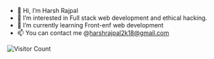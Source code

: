 - 👋 Hi, I’m Harsh Rajpal
- 👀 I’m interested in Full stack web development and ethical hacking.
- 🌱 I’m currently learning Front-enf web development
- 📫 You can contact me @harshrajpal2k18@gmail.com

<!---
harsh-rajpal/harsh-rajpal is a ✨ special ✨ repository because its `README.md` (this file) appears on your GitHub profile.
You can click the Preview link to take a look at your changes.
--->
![Visitor Count](https://profile-counter.glitch.me/{harsh-rajpal}/count.svg)
